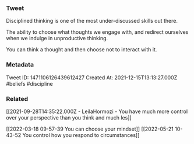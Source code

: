 ### Tweet
Disciplined thinking is one of the most under-discussed skills out there. 

The ability to choose what thoughts we engage with, and redirect ourselves when we indulge in unproductive thinking.

You can think a thought and then choose not to interact with it.

### Metadata
Tweet ID: 1471106126439612427
Created At: 2021-12-15T13:13:27.000Z
#beliefs 
#discipline

### Related
[[2021-09-28T14:35:22.000Z - LeilaHormozi - You have much more control over your perspective than you think and much les]]

[[2022-03-18 09-57-39 You can choose your mindset]]
[[2022-05-21 10-43-52 You control how you respond to circumstances]]

